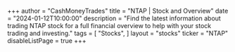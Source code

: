+++
author = "CashMoneyTrades"
title = "NTAP | Stock and Overview"
date = "2024-01-12T10:00:00"
description = "Find the latest information about trading NTAP stock for a full financial overview to help with your stock trading and investing."
tags = [
   "Stocks",
]
layout = "stocks"
ticker = "NTAP"
disableListPage = true
+++
